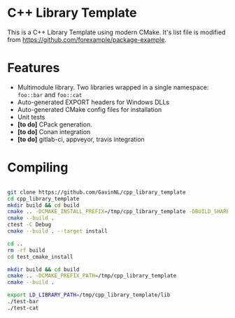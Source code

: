 # C++ Library Template

This is a C++ Library Template using modern CMake. It's list file is modified
from https://github.com/forexample/package-example.


# Features

* Multimodule library. Two libraries wrapped in a single namespace: `foo::bar` and `foo::cat`
* Auto-generated EXPORT headers for Windows DLLs
* Auto-generated CMake config files for installation
* Unit tests
* **[to do]** CPack generation.
* **[to do]** Conan integration
* **[to do]** gitlab-ci, appveyor, travis integration


# Compiling

```Bash

git clone https://github.com/GavinNL/cpp_library_template
cd cpp_library_template
mkdir build && cd build
cmake .. -DCMAKE_INSTALL_PREFIX=/tmp/cpp_library_template -DBUILD_SHARED_LIBS:BOOL=TRUE
cmake --build .
ctest -C Debug
cmake --build . --target install

cd ..
rm -rf build
cd test_cmake_install

mkdir build && cd build
cmake .. -DCMAKE_PREFIX_PATH=/tmp/cpp_library_template
cmake --build .

export LD_LIBRARY_PATH=/tmp/cpp_library_template/lib
./test-bar
./test-cat

```
